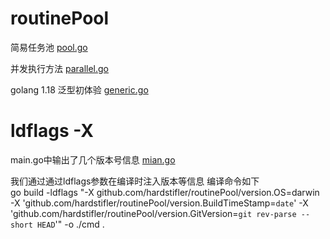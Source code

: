 # routinePool
简易任务池 [pool.go](https://github.com/hardstifler/routinePool/blob/main/pool.go)  

并发执行方法 [parallel.go](https://github.com/hardstifler/routinePool/blob/main/parallel.go)

golang 1.18 泛型初体验 [generic.go](https://github.com/hardstifler/routinePool/blob/main/generic.go)


# ldflags -X 
main.go中输出了几个版本号信息 [mian.go](https://github.com/hardstifler/routinePool/blob/main/cmd/main.go)

我们通过通过ldflags参数在编译时注入版本等信息 
编译命令如下  
go build -ldflags "-X github.com/hardstifler/routinePool/version.OS=darwin -X 'github.com/hardstifler/routinePool/version.BuildTimeStamp=`date`' -X 'github.com/hardstifler/routinePool/version.GitVersion=`git rev-parse --short HEAD`'" -o ./cmd . 
